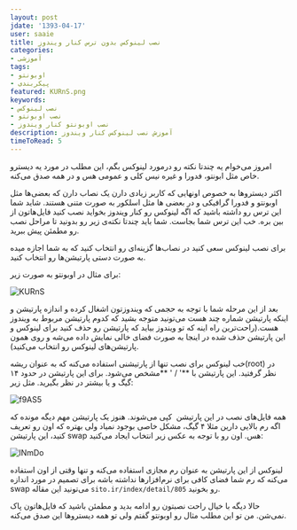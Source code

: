 ```yaml
---
layout: post
jdate: '1393-04-17'
user: saaie
title: نصب لینوکس بدون ترس کنار ویندوز
categories:
- آموزشی
tags:
- اوبونتو
- پیکربندی
featured: KURnS.png
keywords:
- نصب لینوکس
- نصب اوبونتو
- نصب اوبونتو کنار ویندوز
description: آموزش نصب لینوکس کنار ویندوز
timeToRead: 5
---
```


امروز می‌خوام یه چندتا نکته رو درمورد لینوکس بگم، این مطلب در مورد یه دیسترو خاص مثل ابونتو، فدورا و غیره نیس کلی و عمومی هس و در همه صدق می‌کنه.

اکثر دیستروها به خصوص اونهایی که کاربر زیادی دارن یک نصاب دارن که بعضی‌ها مثل اوبونتو و فدورا گرافیکی و در بعضی ها مثل اسلکور به صورت متنی هستند. شاید شما این ترس رو داشته باشید که اگه لینوکس رو کنار ویندوز بخواید نصب کنید فایل‌هاتون از بین بره. خب این ترس شما بجاست. شما باید چندتا نکته‌ی زیر رو بدونید تا مراحل نصب رو مطمئن پیش ببرید.

برای نصب لینوکس سعی کنید در نصاب‌ها گزینه‌ای رو انتخاب کنید که به شما اجازه میده به صورت دستی پارتیشن‌ها رو انتخاب کنید.

برای مثال در اوبونتو به صورت زیر:

![KURnS](/linuxiha/images/KURnS.png)

بعد از این مرحله شما با توجه به حجمی که ویندوزتون اشغال کرده و اندازه پارتیشن و اینکه پارتیشن شماره چند هست می‌تونید متوجه بشید که کدوم پارتیشن مربوط به ویندوز هست.(راحت‌ترین راه اینه که تو ویندوز بیاید که پارتیشن رو حذف کنید برای لینوکس و این پارتیشن حذف شده در اینجا به صورت فضای خالی نمایش داده می‌شه و روی همون پارتیشن‌های لینوکس رو انتخاب می‌کنید).

خب لینوکس برای نصب تنها از پارتیشنی استفاده می‌کنه که به عنوان ریشه(root) در نظر گرفتید. این پارتیشن با **' / ' **مشخص می‌شود. برای این پارتیشن در حدود ۱۴ گیگ و یا بیشتر در نظر بگیرید. مثل زیر:

![f9AS5](/linuxiha/images/f9AS5-300x193.png)

همه فایل‌های نصب در این پارتیشن  کپی می‌شوند. هنوز یک پارتیشن مهم دیگه مونده که اگه رم بالایی دارین مثلا ۴ گیگ، مشکل خاصی بوجود نمیاد ولی بهتره که اون رو تعریف کنید، این پارتیشن swap هس. اون رو با توجه به عکس زیر انتخاب ایجاد می‌کنید:

![lNmDo](/linuxiha/images/lNmDo-300x171.png)

لینوکس از این پارتیشن به عنوان رم مجازی استفاده می‌کنه و تنها وقتی از اون استفاده می‌کنه که رم شما فضای کافی برای نرم‌افزارها نداشته باشه برای تصمیم در مورد اندازه swap می‌تونید این مقاله `sito.ir/index/detail/805` رو بخونید.

حالا دیگه با خیال راحت نصبتون رو ادامه بدید و مطمئن باشید که فایل‌هاتون پاک نمی‌شن. من تو این مطلب مثال رو اوبونتو گفتم ولی تو همه دیستروها این صدق می‌کنه.